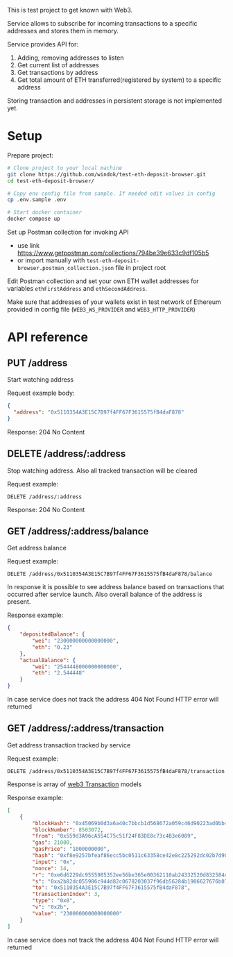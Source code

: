 This is test project to get known with Web3.

Service allows to subscribe for incoming transactions to a specific addresses and stores them in memory.

Service provides API for:
1) Adding, removing addresses to listen
2) Get current list of addresses
3) Get transactions by address
4) Get total amount of ETH transferred(registered by system) to a specific address

Storing transaction and addresses in persistent storage is not implemented yet.

# Setup #

Prepare project:

```bash
# Clone project to your local machine
git clone https://github.com/windok/test-eth-deposit-browser.git
cd test-eth-deposit-browser/

# Copy env config file from sample. If needed edit values in config 
cp .env.sample .env

# Start docker container
docker compose up
```

Set up Postman collection for invoking API
- use link https://www.getpostman.com/collections/794be39e633c9df105b5
- or import manually with `test-eth-deposit-browser.postman_collection.json` file in project root

Edit Postman collection and set your own ETH wallet addresses for variables `ethFirstAddress` and `ethSecondAddress`.

Make sure that addresses of your wallets exist in test network of Ethereum provided in config file (`WEB3_WS_PROVIDER` and `WEB3_HTTP_PROVIDER`)

# API reference #

## PUT /address ##
Start watching address

Request example body:
```json
{
  "address": "0x5110354A3E15C7B97f4FF67F3615575fB4daF878"
}
```

Response: 204 No Content

## DELETE /address/:address ##
Stop watching address. Also all tracked transaction will be cleared

Request example:
```
DELETE /address/:address
```

Response: 204 No Content

## GET /address/:address/balance ##
Get address balance

Request example:
```
DELETE /address/0x5110354A3E15C7B97f4FF67F3615575fB4daF878/balance
```

In response it is possible to see address balance based on transactions that occurred after service launch.
Also overall balance of the address is present.
 
Response example:
```json
{
    "depositedBalance": {
        "wei": "230000000000000000",
        "eth": "0.23"
    },
    "actualBalance": {
        "wei": "2544448000000000000",
        "eth": "2.544448"
    }
}
```

In case service does not track the address 404 Not Found HTTP error will returned

## GET /address/:address/transaction ##
Get address transaction tracked by service

Request example:
```
DELETE /address/0x5110354A3E15C7B97f4FF67F3615575fB4daF878/transaction
```

Response is array of [web3 Transaction](https://github.com/ChainSafe/web3.js/blob/1.x/packages/web3-core/types/index.d.ts#L117) models 
 
Response example:
```json
[
    {
        "blockHash": "0x45069b0d3a6a40c7bbcb1d568672a059c46d90223ad0bb4f7d6cb61092af7661",
        "blockNumber": 8503072,
        "from": "0x559d3A96cA554C75c51f24F83DE8c73c4B3e6089",
        "gas": 21000,
        "gasPrice": "1000000000",
        "hash": "0xf8e9257bfeaf86ecc5bc0511c63358ce42e8c225292dc02b7d90da43d10294c2",
        "input": "0x",
        "nonce": 14,
        "r": "0xe6d6229dc9555985352ee56be365e00362110ab24332520d832584ddffda2ad3",
        "s": "0xa2b82dc055986c944d82c0678203037f96db56284b1906627676b07b7579261",
        "to": "0x5110354A3E15C7B97f4FF67F3615575fB4daF878",
        "transactionIndex": 3,
        "type": "0x0",
        "v": "0x2b",
        "value": "230000000000000000"
    }
]
```

In case service does not track the address 404 Not Found HTTP error will returned 

